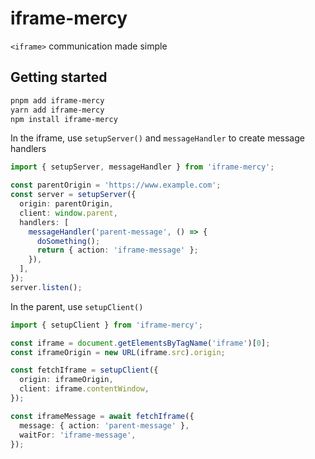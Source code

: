 # iframe-mercy

`<iframe>` communication made simple

## Getting started

```txt
pnpm add iframe-mercy
yarn add iframe-mercy
npm install iframe-mercy
```

In the iframe, use `setupServer()` and `messageHandler` to create message handlers

```ts
import { setupServer, messageHandler } from 'iframe-mercy';

const parentOrigin = 'https://www.example.com';
const server = setupServer({
  origin: parentOrigin,
  client: window.parent,
  handlers: [
    messageHandler('parent-message', () => {
      doSomething();
      return { action: 'iframe-message' };
    }),
  ],
});
server.listen();
```

In the parent, use `setupClient()`

```ts
import { setupClient } from 'iframe-mercy';

const iframe = document.getElementsByTagName('iframe')[0];
const iframeOrigin = new URL(iframe.src).origin;

const fetchIframe = setupClient({
  origin: iframeOrigin,
  client: iframe.contentWindow,
});

const iframeMessage = await fetchIframe({
  message: { action: 'parent-message' },
  waitFor: 'iframe-message',
});
```
